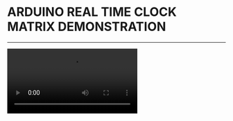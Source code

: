 
<h1> <b> ARDUINO REAL TIME CLOCK MATRIX DEMONSTRATION</b></h1>
<hr/>
<video autoplay >
<source src="./IMG_1412.MOV" />
  </video>
  
  
  
